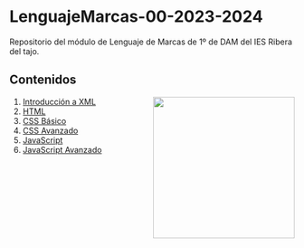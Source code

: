 # LenguajeMarcas-00-2023-2024
Repositorio del módulo de Lenguaje de Marcas de 1º de DAM del IES Ribera del tajo.
<h2>Contenidos</h2>
<picture> <img align="right" src="https://github.com/7oSkaaa/7oSkaaa/blob/main/Images/Right_Side.gif?raw=true" width = 250px></picture>
<ol>
  <li>
    <a href="https://github.com/Olmedo30/LenguajeMarcas-01-2023-2024">Introducción a XML</a>
  </li>
  <li>
    <a href="https://github.com/Olmedo30/LenguajeMarcas-02-2023-2024">HTML</a>
  </li>
  <li>
    <a href="https://github.com/Olmedo30/LenguajeMarcas-03-2023-2024">CSS Básico</a>
  </li>
  <li>
    <a href="https://github.com/Olmedo30/LenguajeMarcas-04-2023-2024">CSS Avanzado</a>
  </li>
  <li>
    <a href="https://github.com/Olmedo30/LenguajeMarcas-05-2023-2024">JavaScript</a>
  </li>
  <li>
    <a href="https://github.com/Olmedo30/LenguajeMarcas-06-2023-2024">JavaScript Avanzado</a>
  </li>
</ol>

